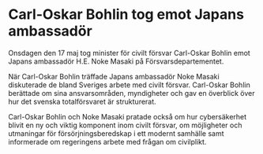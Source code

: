# Carl-Oskar Bohlin tog emot Japans ambassadör

Onsdagen den 17 maj tog minister för civilt försvar Carl\-Oskar Bohlin emot Japans ambassadör H.E. Noke Masaki på Försvarsdepartementet.


När Carl\-Oskar Bohlin träffade Japans ambassadör Noke Masaki diskuterade de bland Sveriges arbete med civilt försvar. Carl\-Oskar Bohlin berättade om sina ansvarsområden, myndigheter och gav en överblick över hur det svenska totalförsvaret är strukturerat.

Carl\-Oskar Bohlin och Noke Masaki pratade också om hur cybersäkerhet blivit en ny och viktig komponent inom civilt försvar, om möjligheter och utmaningar för försörjningsberedskap i ett modernt samhälle samt informerade om regeringens arbete med frågan om civilplikt.

